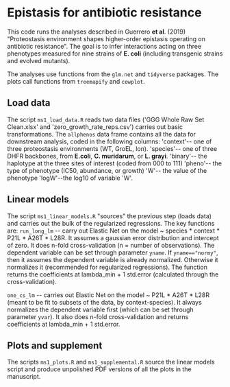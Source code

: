 Epistasis for antibiotic resistance
===================================


This code runs the analyses described in Guerrero __et al__. (2019) "Proteostasis environment shapes higher-order epistasis operating on antibiotic resistance". The goal is to infer interactions acting on three phenotypes measured for nine strains of __E. coli__ (including transgenic strains and evolved mutants).

The analyses use functions from the `glm.net` and `tidyverse` packages. The plots call functions from `treemapify` and `cowplot`.

Load data
---------
The script `ms1_load_data.R` reads two data files ('GGG Whole Raw Set Clean.xlsx' and 'zero_growth_rate_reps.csv') carries out basic transformations. The `allphenos` data frame contains all the data for downstream analysis, coded in the following columns: 
'context'-- one of three proteostasis environments (WT, GroEL, lon). 
'species'-- one of three DHFR backbones, from __E.coli__, __C. muridarum__, or __L. grayi__.
'binary'-- the haplotype at the three sites of interest (coded from 000 to 111)
'pheno'-- the type of phenotype (IC50, abundance, or growth)
'W'-- the value of the phenotype
'logW'--the log10 of variable 'W'. 

Linear models
-------------
The script `ms1_linear_models.R` "sources" the previous step (loads data) and carries out the bulk of the regularized regressions. The key functions are:
`run_long_lm` -- carry out Elastic Net on the model  ~ species * context * P21L * A26T * L28R. It assumes a gaussian error distribution and intercept of zero. It does n-fold cross-validation (n = number of observations). The dependent variable can be set through parameter `yname`. If `yname=="normy"`, then it assumes the dependent variable is already normalized. Otherwise it normalizes it (recommended for regularized regressions). The function returns the coefficients at lambda_min + 1 std.error (calculated through the cross-validation).

`one_cs_lm` -- carries out Elastic Net on the model ~ P21L * A26T * L28R (meant to be fit to subsets of the data, by context-species). It always normalizes the dependent variable first (which can be set through parameter `yvar`). It also does n-fold cross-validation and returns coefficients at lambda_min + 1 std.error.

Plots and supplement
--------------------
The scripts `ms1_plots.R` and `ms1_supplemental.R` source the linear models script and produce unpolished PDF versions of all the plots in the manuscript. 